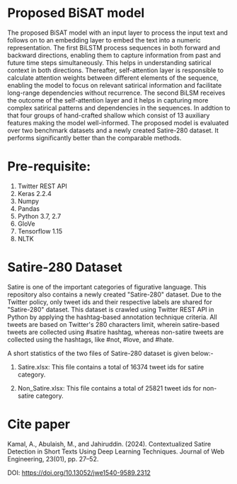 # Proposed BiSAT model

The proposed BiSAT model with an input layer to process the input text and follows on to an embedding layer to embed the text into a numeric representation. The first BiLSTM process sequences in both forward and backward directions, enabling them to capture information from past and future time steps simultaneously. This helps in understanding satirical context in both directions. Thereafter, self-attention layer is responsible to calculate attention weights between different elements of the sequence, enabling the model to focus on relevant satirical information and facilitate long-range dependencies without recurrence. The second BiLSM receives the outcome of the self-attention layer and it helps in capturing more complex satirical patterns and dependencies in the sequences. In addtion to that four groups of hand-crafted shallow which consist of 13 auxiliary features making the model well-informed. The proposed model is evaluated over two benchmark datasets and a newly created Satire-280 dataset. It performs significantly better than the comparable methods.

# Pre-requisite:

1. Twitter REST API
2. Keras 2.2.4
3. Numpy
4. Pandas
5. Python 3.7, 2.7
6. GloVe
7. Tensorflow 1.15
8. NLTK

# Satire-280 Dataset

Satire is one of the important categories of figurative language. This repository also contains a newly created "Satire-280" dataset. Due to the Twitter policy, only tweet ids and their respective labels are shared for "Satire-280" dataset. This dataset is crawled using Twitter REST API in Python by applying the hashtag-based annotation technique criteria. All tweets are based on Twitter's 280 characters limit, wherein satire-based tweets are collected using #satire hashtag, whereas non-satire tweets are collected using the hashtags, like #not, #love, and #hate. 

A short statistics of the two files of Satire-280 dataset is given below:-

1. Satire.xlsx: This file contains a total of 16374 tweet ids for satire category. 

2. Non_Satire.xlsx: This file contains a total of 25821 tweet ids for non-satire category.

# Cite paper

Kamal, A., Abulaish, M., and Jahiruddin. (2024). Contextualized Satire Detection in Short Texts Using Deep Learning Techniques. Journal of Web Engineering, 23(01), pp. 27–52. 

DOI: https://doi.org/10.13052/jwe1540-9589.2312



